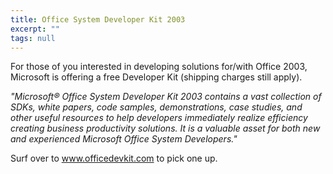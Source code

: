 ```yaml
---
title: Office System Developer Kit 2003
excerpt: ""
tags: null
---
```

For those of you interested in developing solutions for/with Office 2003, Microsoft is offering a free Developer Kit (shipping charges still apply). 

<i>"Microsoft&#174; Office System Developer Kit 2003 contains a vast collection of SDKs, white papers, code samples, demonstrations, case studies, and other useful resources to help developers immediately realize efficiency creating business productivity solutions. It is a valuable asset for both new and experienced Microsoft Office System Developers."</i>

Surf over to <a href="http://www.officedevkit.com">www.officedevkit.com</a> to pick one up. 

 
